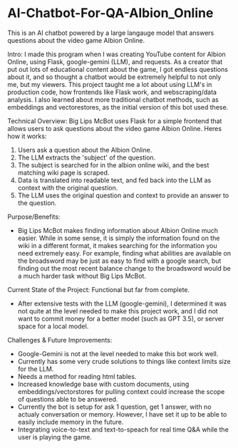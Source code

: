 # AI-Chatbot-For-QA-Albion_Online
This is an AI chatbot powered by a large langauge model that answers questions about the video game Albion Online.

Intro: I made this program when I was creating YouTube content for Albion Online, using Flask, google-gemini (LLM), and requests. As a creator that put out lots of educational content about the game, I got endless questions about it, and so thought a chatbot would be extremely helpful to not only me, but my viewers. This project taught me a lot about using LLM's in production code, how frontends like Flask work, and webscraping/data analysis. I also learned about more traditional chatbot methods, such as embeddings and vectorestores, as the initial version of this bot used these.

Technical Overview: Big Lips McBot uses Flask for a simple frontend that allows users to ask questions about the video game Albion Online. Heres how it works:
  1. Users ask a question about the Albion Online.
  2. The LLM extracts the 'subject' of the question.
  3. The subject is searched for in the albion online wiki, and the best matching wiki page is scraped.
  4. Data is translated into readable text, and fed back into the LLM as context with the original question.
  5. The LLM uses the original question and context to provide an answer to the question.

Purpose/Benefits:
  - Big Lips McBot makes finding information about Albion Online much easier. While in some sense, it is simply the information found on the wiki in a different format, it makes searching for the information you need extremely easy. For example, finding what abilities are available on the broadsword may be just as easy to find with a google search, but finding out the most recent balance change to the broadsword would be a much harder task without Big Lips McBot.

Current State of the Project: Functional but far from complete. 
  - After extensive tests with the LLM (google-gemini), I determined it was not quite at the level needed to make this project work, and I did not want to commit money for a better model (such as GPT 3.5), or server space for a local model.

Challenges & Future Improvements:
  - Google-Gemini is not at the level needed to make this bot work well.
  - Currently has some very crude solutions to things like context limits size for the LLM.
  - Needs a method for reading html tables.
  - Increased knowledge base with custom documents, using embeddings/vectorstores for pulling context could increase the scope of questions able to be answered.
  - Currently the bot is setup for ask 1 question, get 1 answer, with no actualy conversation or memory. However, I have set it up to be able to easily include memory in the future.
  - Integrating voice-to-text and text-to-speach for real time Q&A while the user is playing the game.
